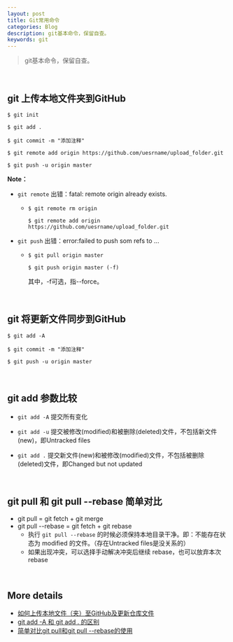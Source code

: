 ```yaml
---
layout: post
title: Git常用命令
categories: Blog
description: git基本命令，保留自查。
keywords: git
---
```


> git基本命令，保留自查。

​	



## git 上传本地文件夹到GitHub

```git
$ git init

$ git add .

$ git commit -m "添加注释"

$ git remote add origin https://github.com/uesrname/upload_folder.git

$ git push -u origin master
```

**Note：**

- `git remote` 出错：fatal: remote origin already exists.   

  - ```git
    $ git remote rm origin
    
    $ git remote add origin https://github.com/uesrname/upload_folder.git
    ```

- `git push` 出错：error:failed to push som refs to ...

  - ```git
    $ git pull origin master
    
    $ git push origin master (-f)
    ```

    其中，-f可选，指--force。



​	

## git 将更新文件同步到GitHub

```git
$ git add -A

$ git commit -m "添加注释"

$ git push -u origin master
```

​	



## git add 参数比较

- `git add -A`  提交所有变化

- `git add -u`  提交被修改(modified)和被删除(deleted)文件，不包括新文件(new)，即Untracked files

- `git add .`  提交新文件(new)和被修改(modified)文件，不包括被删除(deleted)文件，即Changed but not updated



​	

## git pull 和 git pull --rebase 简单对比

- git pull = git fetch + git merge
- git pull --rebase = git fetch + git rebase
  - 执行 `git pull --rebase` 的时候必须保持本地目录干净。即：不能存在状态为 modified 的文件。（存在Untracked files是没关系的）
  - 如果出现冲突，可以选择手动解决冲突后继续 rebase，也可以放弃本次 rebase





​	

## More details

- [如何上传本地文件（夹）至GitHub及更新仓库文件](https://www.jianshu.com/p/b0dbc71497ff)
- [git add -A 和 git add . 的区别](https://www.cnblogs.com/skura23/p/5859243.html)
- [简单对比git pull和git pull --rebase的使用](https://www.cnblogs.com/kevingrace/p/5896706.html )

